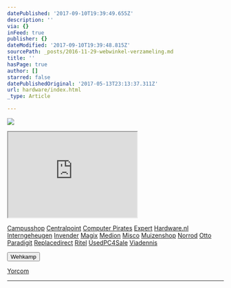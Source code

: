```yaml
---
datePublished: '2017-09-10T19:39:49.655Z'
description: ''
via: {}
inFeed: true
publisher: {}
dateModified: '2017-09-10T19:39:48.815Z'
sourcePath: _posts/2016-11-29-webwinkel-verzameling.md
title: ''
hasPage: true
author: []
starred: false
datePublishedOriginal: '2017-05-13T23:13:37.311Z'
url: hardware/index.html
_type: Article

---
```

![](https://the-grid-user-content.s3-us-west-2.amazonaws.com/e4f5c7a1-5645-4150-88af-80872fdd68a7.jpg)

<iframe src="https://the-grid.github.io/ed-userhtml/?g=eJy1lt9v2jAQx9_5K7xIzRvkB9C1gKm6ddMmde0eeNie0CU-EgvbiZxDaf_7OQGqVQKpD1iK7Fwkf-_7OfsiLz49PH9d_f39jZWk1XKwOE4IYjkYLICVFjc8KInqWRS1bTu6VzKDDEZ5pQNGYAskHqwzBWYbLBdSF6yx-bsVWaXB0sio6KeGApvIiGwt969UYmGliFpptqgMgI6OCWpTBAyUU_-x-vXIaEeVlaAC1tCrQh60UlA5S-K4fpmXKIuSuoC5KKusQDuL585QBEt2BiTHRkiLeWfNDwq4FMNDDp84lI_IgkA35Fu0I4MU3eU8mV5P4hB0Pdf8JpmmN7d9ADwZjz9fJ31geT_tuLfNxJfaYtN4308njdYAYWeOXAGI-G08WSfpes-7PgBfpd89bfebA9-sGQINZe_MC8lR_2Ic5zDykhR667-j_gcx0v8x0o9hnGm9NJ3E40PrJemptjNtO8zEoflOHUlmUfHAVJtKqaoNlg9ojGwEgur-vewS9RFvkhdoz-npGjXOWu1MGbS1rQoLWoPz2UNEuZL5dj_e1TwJie-sChs-GSdxuOGrP4-h-8A7navxvauSe_ac_frQgEb-pVLDJxQtZp5OkdN3ybxV6OAqR-MOkaoraTpvXlDe5bhkc7siiVd3cYj2F4h_E7HWMw" height="200" style=""></iframe>

[Campusshop][0]
[Centralpoint][1]
[Computer Pirates][2]
[Expert][3]
[Hardware.nl][4]
[Interngeheugen][5]
[Invender][6]
[Magix][7]
[Medion][8]
[Misco][9]
[Muizenshop][10]
[Norrod][11]
[Otto][12]
[Paradigit][13]
[Replacedirect][14]
[Ritel][15]
[UsedPC4Sale][16]
[Viadennis][17]

<button data-role="cta" style="">Wehkamp</button>

[Yorcom][18]

---



[0]: http://www.campusshop.nl/tt/index.aspx?tt=23397_12_133761_Campusshop&r=%2F
[1]: http://www.centralpoint.nl/tracker/index.php?tt=534_12_133761_Ned-Web&r=%2F
[2]: http://www.computerpirates.com/
[3]: http://tc.tradetracker.net/?c=5515&m=12&a=133761&u=%2F
[4]: http://www.hardware.nl/
[5]: http://www.interngeheugen.com/tt/?tt=2902_12_133761_Interngeheugen&r=%2F
[6]: http://www.invender.nl/ttiv/index.php?tt=352_12_133761_Invender&r=%2F
[7]: http://www.magix.com/ap/tradetracker/?tt=2074_12_133761_Magix&r=%2F
[8]: http://tc.tradetracker.net/?c=3452&m=12&a=133761
[9]: http://www.misco.nl/
[10]: http://www.muizenshop.nl/
[11]: http://www.norrod.nl/tt/index.aspx?tt=23396_12_133761_Norrod&r=%2F
[12]: http://www.otto.nl/
[13]: http://www.paradigit.nl/tt/index.aspx?tt=5043_12_133761_Paradigit&r=%2F
[14]: http://www.replacedirect.nl/
[15]: http://www.ritel.nl/telecom/?tt=668_12_133761_Ritel&r=%2F
[16]: http://tc.tradetracker.net/?c=20400&m=12&a=133761&r=UsedPC4sale&u=%2F
[17]: http://www.viadennis.nl/computer/?tt=15804_12_133761_Viadennis&r=%2F
[18]: http://www.yorcom.nl/shopping/?tt=4837_12_133761_Rapportagened.webw&r=%2F